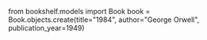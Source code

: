 ﻿from bookshelf.models import Book
book = Book.objects.create(title="1984", author="George Orwell", publication_year=1949)
